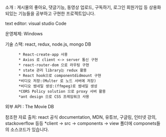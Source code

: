 소개 : 게시물의 좋아요, 댓글기능, 동영상 업로드, 구독하기, 로그인 회원가입 등 상용화되있는 기능들을 공부하고 구현한 프로젝트입니다.

text editor: visual studio Code

운영체제: Windows

기술 스택: react, redux, node.js, mongo DB

          * React-create-app 사용
          * Axios 로 client <-> server 통신 구현
          * react-router-dom 으로 라우팅 구현
          * state 관리 library는 redux 활용
          * React hook으로 componentdidmount 구현
          *비디오 저장:(Multer 로 노드 서버에 저장)
          *비디오 썸네일 생성:(ffmpeg)로 썸네일 생성
          *CORS Policy solution 으로 proxy 서버 활용
          *ant design 으로 CSS 프레임워크 사용
          

외부 API : The Movie DB

참조한 자료 출처: react 공식 documentation, MDN, 유튜브, 구글링, 인터넷 강의, stackoverflow 등등
*client -> src -> components -> view 폴더에 componets들의 소스코드가 있습니다.
